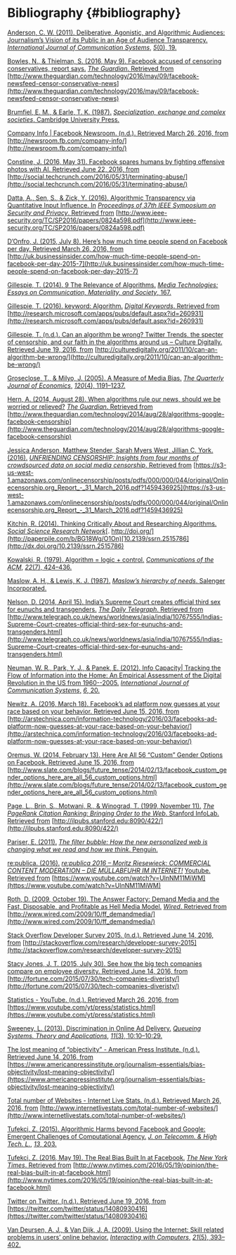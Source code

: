 # Bibliography {#bibliography}

[Anderson, C. W. (2011). Deliberative, Agonistic, and Algorithmic Audiences: Journalism’s Vision of its Public in an Age of Audience Transparency.](http://paperpile.com/b/BG18Wg/Z5CK) [_International Journal of Communication Systems_](http://paperpile.com/b/BG18Wg/Z5CK)[,](http://paperpile.com/b/BG18Wg/Z5CK) [_5_](http://paperpile.com/b/BG18Wg/Z5CK)[(0), 19.](http://paperpile.com/b/BG18Wg/Z5CK)

[Bowles, N., &amp; Thielman, S. (2016, May 9). Facebook accused of censoring conservatives, report says.](http://paperpile.com/b/BG18Wg/jI9l) [_The Guardian_](http://paperpile.com/b/BG18Wg/jI9l)[. Retrieved from](http://paperpile.com/b/BG18Wg/jI9l) [http://www.theguardian.com/technology/2016/may/09/facebook-newsfeed-censor-conservative-news](http://www.theguardian.com/technology/2016/may/09/facebook-newsfeed-censor-conservative-news)

[Brumfiel, E. M., &amp; Earle, T. K. (1987).](http://paperpile.com/b/BG18Wg/lzle5) [_Specialization, exchange and complex societies_](http://paperpile.com/b/BG18Wg/lzle5)[. Cambridge University Press.](http://paperpile.com/b/BG18Wg/lzle5)

[Company Info | Facebook Newsroom. (n.d.). Retrieved March 26, 2016, from](http://paperpile.com/b/BG18Wg/z2J0Y) [http://newsroom.fb.com/company-info/](http://newsroom.fb.com/company-info/)

[Constine, J. (2016, May 31). Facebook spares humans by fighting offensive photos with AI. Retrieved June 22, 2016, from](http://paperpile.com/b/BG18Wg/nKJo) [http://social.techcrunch.com/2016/05/31/terminating-abuse/](http://social.techcrunch.com/2016/05/31/terminating-abuse/)

[Datta, A., Sen, S., &amp; Zick, Y. (2016). Algorithmic Transparency via Quantitative Input Influence. In](http://paperpile.com/b/BG18Wg/QPVI) [_Proceedings of 37th IEEE Symposium on Security and Privacy_](http://paperpile.com/b/BG18Wg/QPVI)[. Retrieved from](http://paperpile.com/b/BG18Wg/QPVI) [http://www.ieee-security.org/TC/SP2016/papers/0824a598.pdf](http://www.ieee-security.org/TC/SP2016/papers/0824a598.pdf)

[D’Onfro, J. (2015, July 8). Here’s how much time people spend on Facebook per day. Retrieved March 26, 2016, from](http://paperpile.com/b/BG18Wg/doshd) [http://uk.businessinsider.com/how-much-time-people-spend-on-facebook-per-day-2015-7](http://uk.businessinsider.com/how-much-time-people-spend-on-facebook-per-day-2015-7)

[Gillespie, T. (2014). 9 The Relevance of Algorithms.](http://paperpile.com/b/BG18Wg/AB8k) [_Media Technologies: Essays on Communication, Materiality, and Society_](http://paperpile.com/b/BG18Wg/AB8k)[, 167.](http://paperpile.com/b/BG18Wg/AB8k)

[Gillespie, T. (2016). keyword: Algorithm.](http://paperpile.com/b/BG18Wg/dRdOY) [_Digital Keywords_](http://paperpile.com/b/BG18Wg/dRdOY)[. Retrieved from](http://paperpile.com/b/BG18Wg/dRdOY) [http://research.microsoft.com/apps/pubs/default.aspx?id=260931](http://research.microsoft.com/apps/pubs/default.aspx?id=260931)

[Gillespie, T. (n.d.). Can an algorithm be wrong? Twitter Trends, the specter of censorship, and our faith in the algorithms around us – Culture Digitally. Retrieved June 19, 2016, from](http://paperpile.com/b/BG18Wg/QdRA) [http://culturedigitally.org/2011/10/can-an-algorithm-be-wrong/](http://culturedigitally.org/2011/10/can-an-algorithm-be-wrong/)

[Groseclose, T., &amp; Milyo, J. (2005). A Measure of Media Bias.](http://paperpile.com/b/BG18Wg/tdR7) [_The Quarterly Journal of Economics_](http://paperpile.com/b/BG18Wg/tdR7)[,](http://paperpile.com/b/BG18Wg/tdR7) [_120_](http://paperpile.com/b/BG18Wg/tdR7)[(4), 1191–1237.](http://paperpile.com/b/BG18Wg/tdR7)

[Hern, A. (2014, August 28). When algorithms rule our news, should we be worried or relieved?](http://paperpile.com/b/BG18Wg/76A7) [_The Guardian_](http://paperpile.com/b/BG18Wg/76A7)[. Retrieved from](http://paperpile.com/b/BG18Wg/76A7) [http://www.theguardian.com/technology/2014/aug/28/algorithms-google-facebook-censorship](http://www.theguardian.com/technology/2014/aug/28/algorithms-google-facebook-censorship)

[Jessica Anderson, Matthew Stender, Sarah Myers West, Jillian C. York. (2016).](http://paperpile.com/b/BG18Wg/H6gD) [_UNFRIENDING CENSORSHIP: Insights from four months of crowdsourced data on social media censorship_](http://paperpile.com/b/BG18Wg/H6gD)[. Retrieved from](http://paperpile.com/b/BG18Wg/H6gD) [https://s3-us-west-1.amazonaws.com/onlinecensorship/posts/pdfs/000/000/044/original/Onlinecensorship.org_Report_-_31_March_2016.pdf?1459436925](https://s3-us-west-1.amazonaws.com/onlinecensorship/posts/pdfs/000/000/044/original/Onlinecensorship.org_Report_-_31_March_2016.pdf?1459436925)

[Kitchin, R. (2014). Thinking Critically About and Researching Algorithms.](http://paperpile.com/b/BG18Wg/O1On) [_Social Science Research Network_](http://paperpile.com/b/BG18Wg/O1On)[. http://doi.org/](http://paperpile.com/b/BG18Wg/O1On)[10.2139/ssrn.2515786](http://dx.doi.org/10.2139/ssrn.2515786)

[Kowalski, R. (1979). Algorithm = logic + control.](http://paperpile.com/b/BG18Wg/QvVg0) [_Communications of the ACM_](http://paperpile.com/b/BG18Wg/QvVg0)[,](http://paperpile.com/b/BG18Wg/QvVg0) [_22_](http://paperpile.com/b/BG18Wg/QvVg0)[(7), 424–436.](http://paperpile.com/b/BG18Wg/QvVg0)

[Maslow, A. H., &amp; Lewis, K. J. (1987).](http://paperpile.com/b/BG18Wg/TTQOu) [_Maslow’s hierarchy of needs_](http://paperpile.com/b/BG18Wg/TTQOu)[. Salenger Incorporated.](http://paperpile.com/b/BG18Wg/TTQOu)

[Nelson, D. (2014, April 15). India’s Supreme Court creates official third sex for eunuchs and transgenders.](http://paperpile.com/b/BG18Wg/oYGV) [_The Daily Telegraph_](http://paperpile.com/b/BG18Wg/oYGV)[. Retrieved from](http://paperpile.com/b/BG18Wg/oYGV) [http://www.telegraph.co.uk/news/worldnews/asia/india/10767555/Indias-Supreme-Court-creates-official-third-sex-for-eunuchs-and-transgenders.html](http://www.telegraph.co.uk/news/worldnews/asia/india/10767555/Indias-Supreme-Court-creates-official-third-sex-for-eunuchs-and-transgenders.html)

[Neuman, W. R., Park, Y. J., &amp; Panek, E. (2012). Info Capacity| Tracking the Flow of Information into the Home: An Empirical Assessment of the Digital Revolution in the US from 1960--2005\.](http://paperpile.com/b/BG18Wg/MIeHz) [_International Journal of Communication Systems_](http://paperpile.com/b/BG18Wg/MIeHz)[,](http://paperpile.com/b/BG18Wg/MIeHz) [_6_](http://paperpile.com/b/BG18Wg/MIeHz)[, 20.](http://paperpile.com/b/BG18Wg/MIeHz)

[Newitz, A. (2016, March 18). Facebook’s ad platform now guesses at your race based on your behavior. Retrieved June 15, 2016, from](http://paperpile.com/b/BG18Wg/YsEb) [http://arstechnica.com/information-technology/2016/03/facebooks-ad-platform-now-guesses-at-your-race-based-on-your-behavior/](http://arstechnica.com/information-technology/2016/03/facebooks-ad-platform-now-guesses-at-your-race-based-on-your-behavior/)

[Oremus, W. (2014, February 13). Here Are All 56 “Custom” Gender Options on Facebook. Retrieved June 15, 2016, from](http://paperpile.com/b/BG18Wg/aLUr) [http://www.slate.com/blogs/future_tense/2014/02/13/facebook_custom_gender_options_here_are_all_56_custom_options.html](http://www.slate.com/blogs/future_tense/2014/02/13/facebook_custom_gender_options_here_are_all_56_custom_options.html)

[Page, L., Brin, S., Motwani, R., &amp; Winograd, T. (1999, November 11).](http://paperpile.com/b/BG18Wg/OcOQB) [_The PageRank Citation Ranking: Bringing Order to the Web_](http://paperpile.com/b/BG18Wg/OcOQB)[. Stanford InfoLab. Retrieved from](http://paperpile.com/b/BG18Wg/OcOQB) [http://ilpubs.stanford.edu:8090/422/](http://ilpubs.stanford.edu:8090/422/)

[Pariser, E. (2011).](http://paperpile.com/b/BG18Wg/FEmbG) [_The filter bubble: How the new personalized web is changing what we read and how we think_](http://paperpile.com/b/BG18Wg/FEmbG)[. Penguin.](http://paperpile.com/b/BG18Wg/FEmbG)

[re:publica. (2016).](http://paperpile.com/b/BG18Wg/nrNK) [_re:publica 2016 – Moritz Riesewieck: COMMERCIAL CONTENT MODERATION – DIE MÜLLABFUHR IM INTERNET!_](http://paperpile.com/b/BG18Wg/nrNK) [Youtube. Retrieved from](http://paperpile.com/b/BG18Wg/nrNK) [https://www.youtube.com/watch?v=UlnNM11MiWM](https://www.youtube.com/watch?v=UlnNM11MiWM)

[Roth, D. (2009, October 19). The Answer Factory: Demand Media and the Fast, Disposable, and Profitable as Hell Media Model.](http://paperpile.com/b/BG18Wg/Kj4p) [_Wired_](http://paperpile.com/b/BG18Wg/Kj4p)[. Retrieved from](http://paperpile.com/b/BG18Wg/Kj4p) [http://www.wired.com/2009/10/ff_demandmedia/](http://www.wired.com/2009/10/ff_demandmedia/)

[Stack Overflow Developer Survey 2015\. (n.d.). Retrieved June 14, 2016, from](http://paperpile.com/b/BG18Wg/zG8H) [http://stackoverflow.com/research/developer-survey-2015](http://stackoverflow.com/research/developer-survey-2015)

[Stacy Jones, J. T. (2015, July 30). See how the big tech companies compare on employee diversity. Retrieved June 14, 2016, from](http://paperpile.com/b/BG18Wg/xQaN) [http://fortune.com/2015/07/30/tech-companies-diveristy/](http://fortune.com/2015/07/30/tech-companies-diveristy/)

[Statistics - YouTube. (n.d.). Retrieved March 26, 2016, from](http://paperpile.com/b/BG18Wg/3JA0o) [https://www.youtube.com/yt/press/statistics.html](https://www.youtube.com/yt/press/statistics.html)

[Sweeney, L. (2013). Discrimination in Online Ad Delivery.](http://paperpile.com/b/BG18Wg/t128) [_Queueing Systems. Theory and Applications_](http://paperpile.com/b/BG18Wg/t128)[,](http://paperpile.com/b/BG18Wg/t128) [_11_](http://paperpile.com/b/BG18Wg/t128)[(3), 10:10–10:29.](http://paperpile.com/b/BG18Wg/t128)

[The lost meaning of “objectivity” - American Press Institute. (n.d.). Retrieved June 14, 2016, from](http://paperpile.com/b/BG18Wg/sr12) [https://www.americanpressinstitute.org/journalism-essentials/bias-objectivity/lost-meaning-objectivity/](https://www.americanpressinstitute.org/journalism-essentials/bias-objectivity/lost-meaning-objectivity/)

[Total number of Websites - Internet Live Stats. (n.d.). Retrieved March 26, 2016, from](http://paperpile.com/b/BG18Wg/mFCHU) [http://www.internetlivestats.com/total-number-of-websites/](http://www.internetlivestats.com/total-number-of-websites/)

[Tufekci, Z. (2015). Algorithmic Harms beyond Facebook and Google: Emergent Challenges of Computational Agency.](http://paperpile.com/b/BG18Wg/wJWW) [_J. on Telecomm. &amp; High Tech. L._](http://paperpile.com/b/BG18Wg/wJWW)[,](http://paperpile.com/b/BG18Wg/wJWW) [_13_](http://paperpile.com/b/BG18Wg/wJWW)[, 203.](http://paperpile.com/b/BG18Wg/wJWW)

[Tufekci, Z. (2016, May 19). The Real Bias Built In at Facebook.](http://paperpile.com/b/BG18Wg/BnMg) [_The New York Times_](http://paperpile.com/b/BG18Wg/BnMg)[. Retrieved from](http://paperpile.com/b/BG18Wg/BnMg) [http://www.nytimes.com/2016/05/19/opinion/the-real-bias-built-in-at-facebook.html](http://www.nytimes.com/2016/05/19/opinion/the-real-bias-built-in-at-facebook.html)

[Twitter on Twitter. (n.d.). Retrieved June 19, 2016, from](http://paperpile.com/b/BG18Wg/NTS0) [https://twitter.com/twitter/status/14080930416](https://twitter.com/twitter/status/14080930416)

[Van Deursen, A. J., &amp; Van Dijk, J. A. (2009). Using the Internet: Skill related problems in users’ online behavior.](http://paperpile.com/b/BG18Wg/Wbo2) [_Interacting with Computers_](http://paperpile.com/b/BG18Wg/Wbo2)[,](http://paperpile.com/b/BG18Wg/Wbo2) [_21_](http://paperpile.com/b/BG18Wg/Wbo2)[(5), 393–402.](http://paperpile.com/b/BG18Wg/Wbo2)